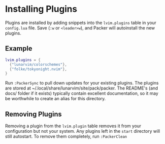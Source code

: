 # Installing Plugins

Plugins are installed by adding snippets into the `lvim.plugins` table in your `config.lua` file.  Save (`:w` or `<leader>w`), and Packer will autoinstall the new plugins.

## Example

```lua
lvim.plugins = {
  {"lunarvim/colorschemes"},
  {"folke/tokyonight.nvim"}, 
}
```

Run `:PackerSync` to pull down updates for your existing plugins.
The plugins are stored at ~/.local/share/lunarvim/site/pack/packer. The README's (and docs/ folder if it exists) typically contain excellent documentation, so it may be worthwhile to create an alias for this directory.

## Removing Plugins

  Removing a plugin from the `lvim.plugin` table removes it from your configuration but not your system.  Any plugins left in the `start` directory will still autostart.  To remove them completely, run `:PackerClean`

